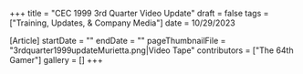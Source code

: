 +++
title = "CEC 1999 3rd Quarter Video Update"
draft = false
tags = ["Training, Updates, & Company Media"]
date = 10/29/2023

[Article]
startDate = ""
endDate = ""
pageThumbnailFile = "3rdquarter1999updateMurietta.png|Video Tape"
contributors = ["The 64th Gamer"]
gallery = []
+++
